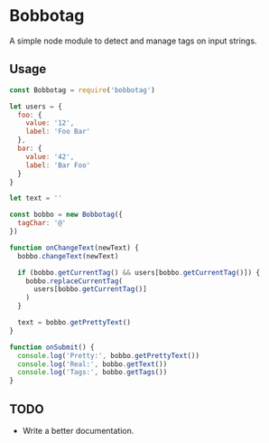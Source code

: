 # Bobbotag

A simple node module to detect and manage tags on input strings.

## Usage

```js
const Bobbotag = require('bobbotag')

let users = {
  foo: {
    value: '12',
    label: 'Foo Bar'
  },
  bar: {
    value: '42',
    label: 'Bar Foo'
  }
}

let text = ''

const bobbo = new Bobbotag({
  tagChar: '@'
})

function onChangeText(newText) {
  bobbo.changeText(newText)

  if (bobbo.getCurrentTag() && users[bobbo.getCurrentTag()]) {
    bobbo.replaceCurrentTag(
      users[bobbo.getCurrentTag()]
    )
  }

  text = bobbo.getPrettyText()
}

function onSubmit() {
  console.log('Pretty:', bobbo.getPrettyText())
  console.log('Real:', bobbo.getText())
  console.log('Tags:', bobbo.getTags())
}
```

## TODO

- Write a better documentation.